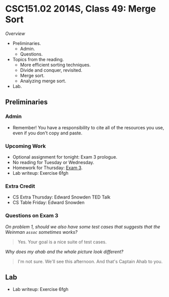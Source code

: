 CSC151.02 2014S, Class 49: Merge Sort
=====================================

_Overview_

* Preliminaries.
    * Admin.
    * Questions.
* Topics from the reading.
    * More efficient sorting techniques.
    * Divide and conquer, revisited.
    * Merge sort.
    * Analyzing merge sort.
* Lab.

Preliminaries
-------------

### Admin

* Remember!  You have a responsibility to cite all of the resources you
  use, even if you don't copy and paste.

### Upcoming Work

* Optional assignment for tonight: Exam 3 prologue.
* No reading for Tuesday or Wednesday.
* Homework for Thursday: [Exam 3](../assignments/exam.03.html).
* Lab writeup: Exercise 6fgh

### Extra Credit

* CS Extra Thursday: Edward Snowden TED Talk
* CS Table Friday: Edward Snowden

### Questions on Exam 3

_On problem 1, should we also have some test cases that suggests that the
Weinman `assoc` sometimes works?_

> Yes.  Your goal is a nice suite of test cases.

_Why does my ahab and the whale picture look different?_

> I'm not sure.  We'll see this afternoon.  And that's Captain Ahab to you.

Lab
---

* Lab writeup: Exercise 6fgh
